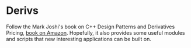 # Derivs
Follow the Mark Joshi's book on C++ Design Patterns and Derivatives Pricing, [book on Amazon](https://www.amazon.com/Patterns-Derivatives-Pricing-Mathematics-Finance/dp/0521721628). Hopefully, it also provides some useful modules and scripts that new interesting applications can be built on. 
